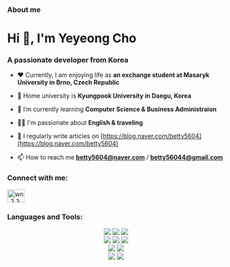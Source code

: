 ### About me

<h1 align="left">Hi 👋, I'm Yeyeong Cho</h1>
<h3 align="left">A passionate developer from Korea</h3>

- ❤️ Currently, I am enjoying life as **an exchange student at Masaryk University in Brno, Czech Republic**

- 🏫 Home university is **Kyungpook University in Daegu, Korea**

- 🌱 I’m currently learning **Computer Science & Business Administraion**

- 🏃‍♀️ I'm passionate about **English & traveling**

- 📝 I regularly write articles on [https://blog.naver.com/betty5604](https://blog.naver.com/betty5604)

- 📫 How to reach me **betty5604@naver.com** / **betty56044@gmail.com**

<h3 align="left">Connect with me:</h3>
<p align="left">
<a href="https://instagram.com/wn_3.3" target="blank"><img align="center" src="https://raw.githubusercontent.com/rahuldkjain/github-profile-readme-generator/master/src/images/icons/Social/instagram.svg" alt="wn_3.3" height="30" width="40" /></a>
</p>

<h3 align="left">Languages and Tools:</h3>
<div align=center> 
  <img src="https://img.shields.io/badge/java-007396?style=for-the-badge&logo=java&logoColor=white"> 
  <img src="https://img.shields.io/badge/c-A8B9CC?style=for-the-badge&logo=c&logoColor=white">
  <img src="https://img.shields.io/badge/python-3776AB?style=for-the-badge&logo=python&logoColor=white"> 
  <br>
  <img src="https://img.shields.io/badge/html5-E34F26?style=for-the-badge&logo=html5&logoColor=white">
  <img src="https://img.shields.io/badge/css-1572B6?style=for-the-badge&logo=css3&logoColor=white"> 
  <img src="https://img.shields.io/badge/javascript-F7DF1E?style=for-the-badge&logo=javascript&logoColor=black"> 
  <br>
  <img src="https://img.shields.io/badge/dart-0175C2?style=for-the-badge&logo=dart&logoColor=white">
  <img src="https://img.shields.io/badge/flutter-02569B?style=for-the-badge&logo=flutter&logoColor=white">
  <br>
  <img src="https://img.shields.io/badge/github-181717?style=for-the-badge&logo=github&logoColor=white">
  <img src="https://img.shields.io/badge/git-F05032?style=for-the-badge&logo=git&logoColor=white">
  <br>
</div>
